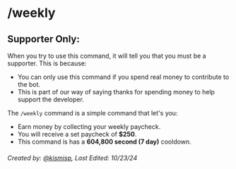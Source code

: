 # /weekly

## Supporter Only:
When you try to use this command, it will tell you that you must be a supporter. This is because:
- You can only use this command if you spend real money to contribute to the bot.
- This is part of our way of saying thanks for spending money to help support the developer.

The `/weekly` command is a simple command that let's you:
- Earn money by collecting your weekly paycheck.
- You will receive a set paycheck of **$250**.
- This command is has a **604,800 second (7 day)** cooldown.



###### Created by: [@kismisp](https://discordapp.com/users/1206865169846632450), Last Edited: 10/23/24

